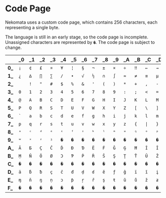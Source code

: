 # Code Page

Nekomata uses a custom code page, which contains 256 characters, each representing a single byte.

The language is still in an early stage, so the code page is incomplete. Unassigned characters are represented by `�`. The code page is subject to change.

| |**_0**|**_1**|**_2**|**_3**|**_4**|**_5**|**_6**|**_7**|**_8**|**_9**|**_A**|**_B**|**_C**|**_D**|**_E**|**_F**|
|-|-|-|-|-|-|-|-|-|-|-|-|-|-|-|-|-|
|**0_**|`¡`|`¢`|`£`|`¤`|`¥`|`¦`|`§`|`¬`|`±`|`×`|`÷`|`‼`|`←`|`→`|`↔`|`↕`|
|**1_**|`¿`|`∆`|`∏`|`∑`|`∕`|`∙`|`√`|`½`|`∩`|`∫`|`≈`|`≠`|`≡`|`µ`|`≤`|`≥`|
|**2_**|` `|`!`|`"`|`#`|`$`|`%`|`&`|`'`|`(`|`)`|`*`|`+`|`,`|`-`|`.`|`/`|
|**3_**|`0`|`1`|`2`|`3`|`4`|`5`|`6`|`7`|`8`|`9`|`:`|`;`|`<`|`=`|`>`|`?`|
|**4_**|`@`|`A`|`B`|`C`|`D`|`E`|`F`|`G`|`H`|`I`|`J`|`K`|`L`|`M`|`N`|`O`|
|**5_**|`P`|`Q`|`R`|`S`|`T`|`U`|`V`|`W`|`X`|`Y`|`Z`|`[`|`\`|`]`|`^`|`_`|
|**6_**|`` ` ``|`a`|`b`|`c`|`d`|`e`|`f`|`g`|`h`|`i`|`j`|`k`|`l`|`m`|`n`|`o`|
|**7_**|`p`|`q`|`r`|`s`|`t`|`u`|`v`|`w`|`x`|`y`|`z`|`{`|`\|`|`}`|`~`|`\n`|
|**8_**|`ᵃ`|`ᶜ`|`ᵈ`|`ᵉ`|`ᵋ`|`ᶠ`|`ᶦ`|`ᵏ`|`ˡ`|`ᵐ`|`ᵚ`|`ᵑ`|`ᵒ`|`ᵖ`|`ʳ`|`ᵗ`|
|**9_**|`ʷ`|`ˣ`|`ᶻ`|`ᶾ`|`�`|`�`|`�`|`�`|`�`|`�`|`�`|`�`|`�`|`�`|`�`|`�`|
|**A_**|`Ä`|`Ƃ`|`Ç`|`Ĉ`|`Ď`|`Ð`|`Ɗ`|`Ë`|`Ḟ`|`Ĝ`|`Ģ`|`Ħ`|`Ĩ`|`Ĭ`|`Ļ`|`Ṁ`|
|**B_**|`Ṃ`|`Ň`|`Ö`|`Ø`|`Ɔ`|`Ƥ`|`Ṗ`|`Ř`|`Š`|`Ş`|`Ţ`|`Ť`|`Ŭ`|`Ž`|`Ƶ`|`Þ`|
|**C_**|`�`|`�`|`�`|`�`|`�`|`�`|`�`|`�`|`�`|`�`|`�`|`�`|`�`|`�`|`�`|`�`|
|**D_**|`ä`|`ƃ`|`ƀ`|`ç`|`ĉ`|`đ`|`ḍ`|`ɗ`|`ĕ`|`ƒ`|`ĝ`|`ï`|`ĭ`|`į`|`ṁ`|`ṃ`|
|**E_**|`ɱ`|`ň`|`ŋ`|`ṇ`|`ɔ`|`ƥ`|`ŗ`|`ř`|`ş`|`ŧ`|`ũ`|`ů`|`ž`|`ƶ`|`þ`|`�`|
|**F_**|`�`|`�`|`�`|`�`|`�`|`�`|`�`|`�`|`�`|`�`|`�`|`�`|`�`|`�`|`�`|`�`|

